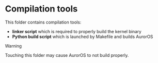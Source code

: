 # Compilation tools

This folder contains compilation tools:

- **linker script** which is required to properly build the kernel binary
- **Python build script** which is launched by Makefile and builds AurorOS

> [!WARNING]
> Touching this folder may cause AurorOS to not build properly.
